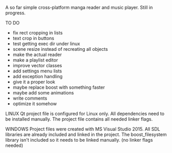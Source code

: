 A so far simple cross-platform manga reader and music player.
Still in progress.

TO DO
- fix rect cropping in lists
- text crop in buttons
- test getting exec dir under linux
- scene resize instead of recreating all objects
- make the actual reader
- make a playlist editor
- improve vector classes
- add settings menu lists
- add exception handling
- give it a proper look
- maybe replace boost with something faster
- maybe add some animations
- write comments
- optimize it somehow

LINUX
Qt project file is configured for Linux only.
All dependencies need to be installed manually. The project file contains all needed linker flags.

WINDOWS
Project files were created with MS Visual Studio 2015.
All SDL libraries are already included and linked in the project.
The boost_filesystem library isn't included so it needs to be linked manually. (no linker flags needed)
